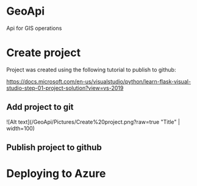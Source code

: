 # GeoApi
Api for GIS operations

# Create project
Project was created using the following tutorial to publish to github:

https://docs.microsoft.com/en-us/visualstudio/python/learn-flask-visual-studio-step-01-project-solution?view=vs-2019

## Add project to git
![Alt text](/GeoApi/Pictures/Create%20project.png?raw=true "Title" | width=100)

## Publish project to github



# Deploying to Azure
